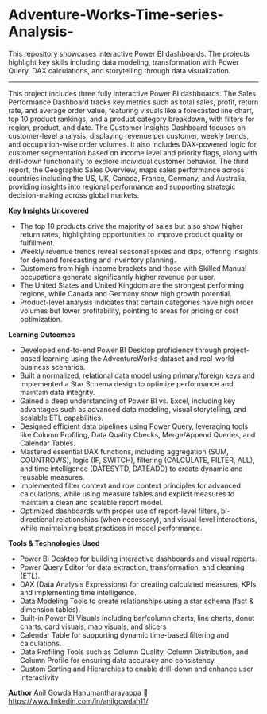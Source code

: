 # Adventure-Works-Time-series-Analysis-
This repository showcases interactive Power BI dashboards. The projects highlight key skills including data modeling, transformation with Power Query, DAX calculations, and storytelling through data visualization.
______________________________________________________________________________________________________________________________________________________________________________

This project includes three fully interactive Power BI dashboards. The Sales Performance Dashboard tracks key metrics such as total sales, profit, return rate, and average order value, featuring visuals like a forecasted line chart, top 10 product rankings, and a product category breakdown, with filters for region, product, and date. The Customer Insights Dashboard focuses on customer-level analysis, displaying revenue per customer, weekly trends, and occupation-wise order volumes. It also includes DAX-powered logic for customer segmentation based on income level and priority flags, along with drill-down functionality to explore individual customer behavior. The third report, the Geographic Sales Overview, maps sales performance across countries including the US, UK, Canada, France, Germany, and Australia, providing insights into regional performance and supporting strategic decision-making across global markets.

**Key Insights Uncovered** 
- The top 10 products drive the majority of sales but also show higher return rates, highlighting opportunities to improve product quality or fulfillment.
- Weekly revenue trends reveal seasonal spikes and dips, offering insights for demand forecasting and inventory planning.
- Customers from high-income brackets and those with Skilled Manual occupations generate significantly higher revenue per user.
- The United States and United Kingdom are the strongest performing regions, while Canada and Germany show high growth potential.
- Product-level analysis indicates that certain categories have high order volumes but lower profitability, pointing to areas for pricing or cost optimization.

**Learning Outcomes**
- Developed end-to-end Power BI Desktop proficiency through project-based learning using the AdventureWorks dataset and real-world business scenarios.
- Built a normalized, relational data model using primary/foreign keys and implemented a Star Schema design to optimize performance and maintain data integrity.
- Gained a deep understanding of Power BI vs. Excel, including key advantages such as advanced data modeling, visual storytelling, and scalable ETL capabilities.
- Designed efficient data pipelines using Power Query, leveraging tools like Column Profiling, Data Quality Checks, Merge/Append Queries, and Calendar Tables.
- Mastered essential DAX functions, including aggregation (SUM, COUNTROWS), logic (IF, SWITCH), filtering (CALCULATE, FILTER, ALL), and time intelligence (DATESYTD, DATEADD)   to create dynamic and reusable measures.
- Implemented filter context and row context principles for advanced calculations, while using measure tables and explicit measures to maintain a clean and scalable report     model.
- Optimized dashboards with proper use of report-level filters, bi-directional relationships (when necessary), and visual-level interactions, while maintaining best practices in model performance.


**Tools & Technologies Used**
- Power BI Desktop for building interactive dashboards and visual reports.
- Power Query Editor for data extraction, transformation, and cleaning (ETL).
- DAX (Data Analysis Expressions) for creating calculated measures, KPIs, and implementing time intelligence.
- Data Modeling Tools to create relationships using a star schema (fact & dimension tables).
- Built-in Power BI Visuals including bar/column charts, line charts, donut charts, card visuals, map visuals, and slicers
- Calendar Table for supporting dynamic time-based filtering and calculations.
- Data Profiling Tools such as Column Quality, Column Distribution, and Column Profile for ensuring data accuracy and consistency.
- Custom Sorting and Hierarchies to enable drill-down and enhance user interactivity

**Author**
Anil Gowda Hanumantharayappa
🔗 https://www.linkedin.com/in/anilgowdah11/ 



